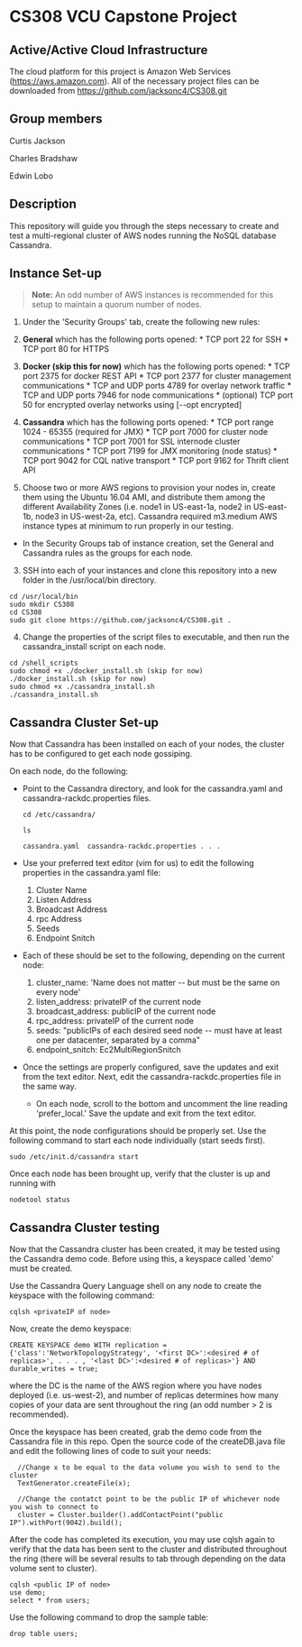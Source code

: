 # CS308 VCU Capstone Project

## Active/Active Cloud Infrastructure 
The cloud platform for this project is Amazon Web Services (https://aws.amazon.com). All of the necessary project files can be downloaded from https://github.com/jacksonc4/CS308.git

Group members
---
Curtis Jackson 

Charles Bradshaw 

Edwin Lobo

Description
---

This repository will guide you through the steps necessary to create and test a multi-regional cluster of AWS nodes running the NoSQL database Cassandra.

Instance Set-up
---
>  **Note:** An odd number of AWS instances is recommended for this setup to maintain a quorum number of nodes.

1. Under the 'Security Groups' tab, create the following new rules:

  1. **General** which has the following ports opened:
    * TCP port 22 for SSH
    * TCP port 80 for HTTPS

  2. **Docker (skip this for now)** which has the following ports opened:
    * TCP port 2375 for docker REST API 
    * TCP port 2377 for cluster management communications
    * TCP and UDP ports 4789 for overlay network traffic
    * TCP and UDP ports 7946 for node communications
    * (optional) TCP port 50 for encrypted overlay networks using [--opt encrypted]

  4. **Cassandra** which has the following ports opened:
    * TCP port range 1024 - 65355 (required for JMX)
    * TCP port 7000 for cluster node communications
    * TCP port 7001 for SSL internode cluster communications
    * TCP port 7199 for JMX monitoring (node status)
    * TCP port 9042 for CQL native transport
    * TCP port 9162 for Thrift client API
    
2. Choose two or more AWS regions to provision your nodes in, create them using the Ubuntu 16.04 AMI, and distribute them among the different Availability Zones (i.e. node1 in US-east-1a, node2 in US-east-1b, node3 in US-west-2a, etc). Cassandra required m3.medium AWS instance types at minimum to run properly in our testing.
  * In the Security Groups tab of instance creation, set the General and Cassandra rules as the groups for each node.
  
3. SSH into each of your instances and clone this repository into a new folder in the /usr/local/bin directory.
  ```
  cd /usr/local/bin
  sudo mkdir CS308
  cd CS308
  sudo git clone https://github.com/jacksonc4/CS308.git .

  ```
  
4. Change the properties of the script files to executable, and then run the cassandra_install script on each node.
  ```
  cd /shell_scripts
  sudo chmod +x ./docker_install.sh (skip for now)
  ./docker_install.sh (skip for now)
  sudo chmod +x ./cassandra_install.sh
  ./cassandra_install.sh
  ```
 
Cassandra Cluster Set-up
 ---
Now that Cassandra has been installed on each of your nodes, the cluster has to be configured to get each node gossiping.

On each node, do the following:

* Point to the Cassandra directory, and look for the cassandra.yaml and cassandra-rackdc.properties files.
  ```
  cd /etc/cassandra/
  
  ls
  
  cassandra.yaml  cassandra-rackdc.properties . . .  
  ```
* Use your preferred text editor (vim for us) to edit the following properties in the cassandra.yaml file:
  1. Cluster Name
  2. Listen Address
  3. Broadcast Address
  4. rpc Address
  5. Seeds
  6. Endpoint Snitch
  
* Each of these should be set to the following, depending on the current node:
  1. cluster_name: 'Name does not matter -- but must be the same on every node'
  2. listen_address: privateIP of the current node
  3. broadcast_address: publicIP of the current node
  4. rpc_address: privateIP of the current node
  5. seeds: "publicIPs of each desired seed node -- must have at least one per datacenter, separated by a comma"
  6. endpoint_snitch: Ec2MultiRegionSnitch
  
* Once the settings are properly configured, save the updates and exit from the text editor. Next, edit the cassandra-rackdc.properties file in the same way.
  - On each node, scroll to the bottom and uncomment the line reading 'prefer_local.' Save the update and exit from the text editor.
  
At this point, the node configurations should be properly set. Use the following command to start each node individually (start seeds first).
```
sudo /etc/init.d/cassandra start
```

Once each node has been brought up, verify that the cluster is up and running with
```
nodetool status
```

Cassandra Cluster testing
 ---
Now that the Cassandra cluster has been created, it may be tested using the Cassandra demo code. Before using this, a keyspace called 'demo' must be created.

Use the Cassandra Query Language shell on any node to create the keyspace with the following command: 
```
cqlsh <privateIP of node>
```

Now, create the demo keyspace:
```
CREATE KEYSPACE demo WITH replication = {'class':'NetworkTopologyStrategy', '<first DC>':<desired # of replicas>', . . . , '<last DC>':<desired # of replicas>'} AND durable_writes = true;
```
where the DC is the name of the AWS region where you have nodes deployed (i.e. us-west-2), and number of replicas determines how many copies of your data are sent throughout the ring (an odd number > 2 is recommended).

Once the keyspace has been created, grab the demo code from the Cassandra file in this repo. Open the source code of the createDB.java file and edit the following lines of code to suit your needs:
```
  //Change x to be equal to the data volume you wish to send to the cluster
  TextGenerator.createFile(x);
  
  //Change the contatct point to be the public IP of whichever node you wish to connect to
  cluster = Cluster.builder().addContactPoint("public IP").withPort(9042).build();
```

After the code has completed its execution, you may use cqlsh again to verify that the data has been sent to the cluster and distributed throughout the ring (there will be several results to tab through depending on the data volume sent to cluster).
```
cqlsh <public IP of node>
use demo;
select * from users;
```

Use the following command to drop the sample table:
```
drop table users;
```
